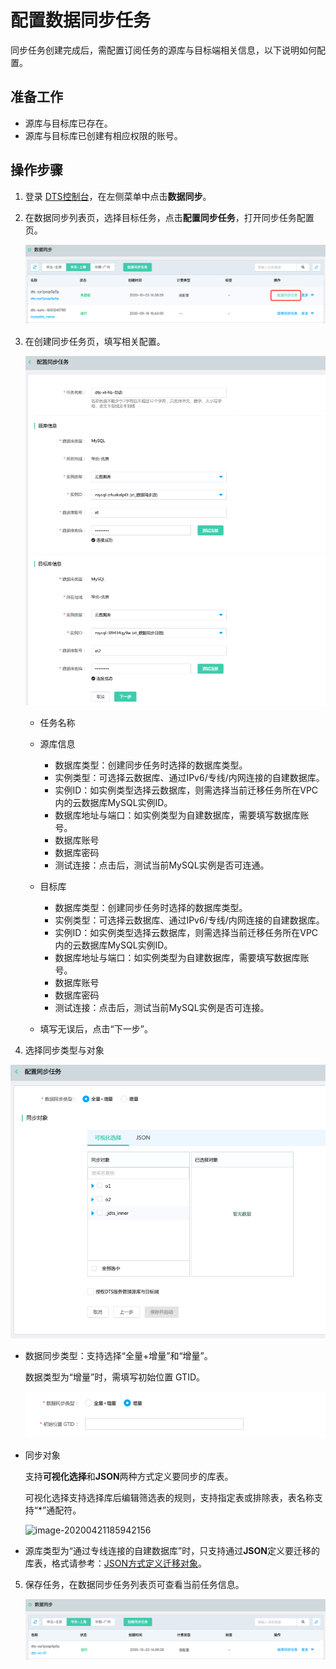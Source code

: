 # 配置数据同步任务

同步任务创建完成后，需配置订阅任务的源库与目标端相关信息，以下说明如何配置。

## 准备工作

- 源库与目标库已存在。
- 源库与目标库已创建有相应权限的账号。

## 操作步骤

1. 登录 [DTS控制台](http://dts-console.jdcloud.com/subscription/list)，在左侧菜单中点击**数据同步**。

2. 在数据同步列表页，选择目标任务，点击**配置同步任务**，打开同步任务配置页。

   ![image-20201023144957292](../../../../../image/Data-Transmission-Service/dts-041.png)

3. 在创建同步任务页，填写相关配置。

   ![image-20201222180826929](../../../../../image/Data-Transmission-Service/dts-049.png)

   - 任务名称
   - 源库信息

     - 数据库类型：创建同步任务时选择的数据库类型。
     - 实例类型：可选择云数据库、通过IPv6/专线/内网连接的自建数据库。
     - 实例ID：如实例类型选择云数据库，则需选择当前迁移任务所在VPC内的云数据库MySQL实例ID。
     - 数据库地址与端口：如实例类型为自建数据库，需要填写数据库账号。
     - 数据库账号
     - 数据库密码
     - 测试连接：点击后，测试当前MySQL实例是否可连通。
   - 目标库

     - 数据库类型：创建同步任务时选择的数据库类型。
     - 实例类型：可选择云数据库、通过IPv6/专线/内网连接的自建数据库。
     - 实例ID：如实例类型选择云数据库，则需选择当前迁移任务所在VPC内的云数据库MySQL实例ID。
     - 数据库地址与端口：如实例类型为自建数据库，需要填写数据库账号。
     - 数据库账号
     - 数据库密码
     - 测试连接：点击后，测试当前MySQL实例是否可连接。

   - 填写无误后，点击“下一步”。

4. 选择同步类型与对象

  ![image-20201222183207306](../../../../../image/Data-Transmission-Service/dts-050.png)

  - 数据同步类型：支持选择“全量+增量”和“增量”。

    数据类型为“增量”时，需填写初始位置 GTID。

    ![image-20201222183617009](../../../../../image/Data-Transmission-Service/dts-051.png)

  - 同步对象

    支持**可视化选择**和**JSON**两种方式定义要同步的库表。

    可视化选择支持选择库后编辑筛选表的规则，支持指定表或排除表，表名称支持“*”通配符。

    ![image-20200421185942156](../../../../../image/Data-Transmission-Service/dts-025.png)

  - 源库类型为“通过专线连接的自建数据库”时，只支持通过**JSON**定义要迁移的库表，格式请参考：[JSON方式定义迁移对象](../Data-Migration/Define-The-Migration-Object-in-JSON.md)。

5. 保存任务，在数据同步任务列表页可查看当前任务信息。

   ![image-20201023172656937](../../../../../image/Data-Transmission-Service/dts-043.png)


